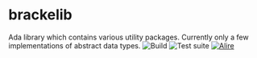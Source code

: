 # brackelib

Ada library which contains various utility packages. Currently only a few implementations of abstract data types.
![Build](https://github.com/github/docs/actions/workflows/ada.yml/badge.svg)
![Test suite](https://github.com/github/docs/actions/workflows/unit-tests.yml/badge.svg)
[![Alire](https://img.shields.io/endpoint?url=https://alire.ada.dev/badges/brackelib.json)](https://alire.ada.dev/crates/brackelib.html)
